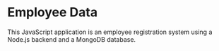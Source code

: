 # Employee Data

This JavaScript application is an employee registration system using a Node.js backend and a MongoDB database.

